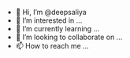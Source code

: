 - 👋 Hi, I’m @deepsaliya
- 👀 I’m interested in ...
- 🌱 I’m currently learning ...
- 💞️ I’m looking to collaborate on ...
- 📫 How to reach me ...

<!---
deepsaliya/deepsaliya is a ✨ special ✨ repository because its `README.md` (this file) appears on your GitHub profile.
You can click the Preview link to take a look at your changes.
--->
